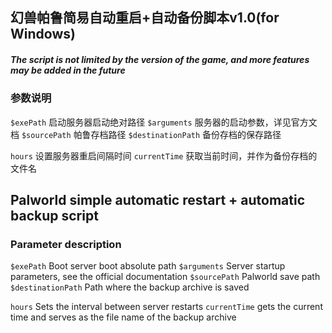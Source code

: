 ## 幻兽帕鲁简易自动重启+自动备份脚本v1.0(for Windows)
##### The script is not limited by the version of the game, and more features may be added in the future
### 参数说明
`$exePath` 启动服务器启动绝对路径
`$arguments` 服务器的启动参数，详见官方文档
`$sourcePath` 帕鲁存档路径
`$destinationPath` 备份存档的保存路径

`hours` 设置服务器重启间隔时间
`currentTime` 获取当前时间，并作为备份存档的文件名

## Palworld simple automatic restart + automatic backup script
### Parameter description
`$exePath` Boot server boot absolute path
`$arguments` Server startup parameters, see the official documentation
`$sourcePath` Palworld save path
`$destinationPath` Path where the backup archive is saved

`hours` Sets the interval between server restarts
`currentTime` gets the current time and serves as the file name of the backup archive
